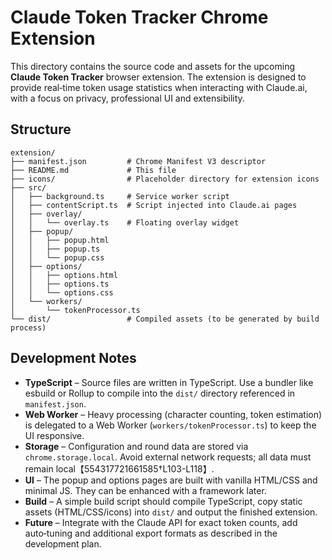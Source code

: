 # Claude Token Tracker Chrome Extension

This directory contains the source code and assets for the upcoming
**Claude Token Tracker** browser extension. The extension is designed to provide
real‑time token usage statistics when interacting with Claude.ai, with a focus
on privacy, professional UI and extensibility.

## Structure

```
extension/
├── manifest.json         # Chrome Manifest V3 descriptor
├── README.md             # This file
├── icons/                # Placeholder directory for extension icons
├── src/
│   ├── background.ts     # Service worker script
│   ├── contentScript.ts  # Script injected into Claude.ai pages
│   ├── overlay/
│   │   └── overlay.ts    # Floating overlay widget
│   ├── popup/
│   │   ├── popup.html
│   │   ├── popup.ts
│   │   └── popup.css
│   ├── options/
│   │   ├── options.html
│   │   ├── options.ts
│   │   └── options.css
│   └── workers/
│       └── tokenProcessor.ts
└── dist/                 # Compiled assets (to be generated by build process)
```

## Development Notes

* **TypeScript** – Source files are written in TypeScript. Use a bundler like
  esbuild or Rollup to compile into the `dist/` directory referenced in
  `manifest.json`.
* **Web Worker** – Heavy processing (character counting, token estimation) is
  delegated to a Web Worker (`workers/tokenProcessor.ts`) to keep the UI
  responsive.
* **Storage** – Configuration and round data are stored via
  `chrome.storage.local`. Avoid external network requests; all data must remain
  local【554317721661585†L103-L118】.
* **UI** – The popup and options pages are built with vanilla HTML/CSS and
  minimal JS. They can be enhanced with a framework later.
* **Build** – A simple build script should compile TypeScript, copy static
  assets (HTML/CSS/icons) into `dist/` and output the finished extension.
* **Future** – Integrate with the Claude API for exact token counts, add
  auto‑tuning and additional export formats as described in the development plan.
